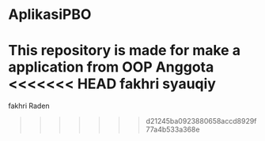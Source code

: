 # AplikasiPBO
This repository is made for make a application from OOP
Anggota
<<<<<<< HEAD
fakhri 
syauqiy 
=======
fakhri
Raden
>>>>>>> d21245ba0923880658accd8929f77a4b533a368e
